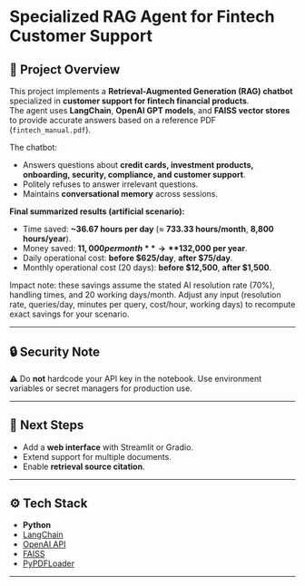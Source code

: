 # Specialized RAG Agent for Fintech Customer Support  

## 📌 Project Overview  
This project implements a **Retrieval-Augmented Generation (RAG) chatbot** specialized in **customer support for fintech financial products**.  
The agent uses **LangChain**, **OpenAI GPT models**, and **FAISS vector stores** to provide accurate answers based on a reference PDF (`fintech_manual.pdf`).  

The chatbot:  
- Answers questions about **credit cards, investment products, onboarding, security, compliance, and customer support**.  
- Politely refuses to answer irrelevant questions.  
- Maintains **conversational memory** across sessions.  



**Final summarized results (artificial scenario):**
- Time saved: **~36.67 hours per day** (≈ **733.33 hours/month**, **8,800 hours/year**).
- Money saved: **$11,000 per month** → **$132,000 per year**.
- Daily operational cost: **before $625/day**, **after $75/day**.
- Monthly operational cost (20 days): **before $12,500**, **after $1,500**.

Impact note: these savings assume the stated AI resolution rate (70%), handling times, and 20 working days/month. Adjust any input (resolution rate, queries/day, minutes per query, cost/hour, working days) to recompute exact savings for your scenario.

---

## 🔒 Security Note
⚠️ Do **not** hardcode your API key in the notebook. Use environment variables or secret managers for production use.

---

## 📌 Next Steps
- Add a **web interface** with Streamlit or Gradio.
- Extend support for multiple documents.
- Enable **retrieval source citation**.


---

## ⚙️ Tech Stack  
- **Python**  
- [LangChain](https://www.langchain.com/)  
- [OpenAI API](https://platform.openai.com/)  
- [FAISS](https://github.com/facebookresearch/faiss)  
- [PyPDFLoader](https://pypi.org/project/pypdf/)  

---



